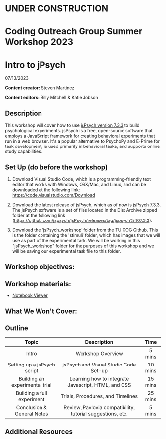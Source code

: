 # UNDER CONSTRUCTION
# Coding Outreach Group Summer Workshop 2023
# Intro to jPsych
07/13/2023

__**Content creator:**__ Steven Martinez

__**Content editors:**__ Billy Mitchell & Katie Jobson

## Description
This workshop will cover how to use [jsPsych version 7.3.3](https://github.com/jspsych/jsPsych/releases/tag/jspsych%407.3.3) to build psychological experiments. jsPsych is a free, open-source software that employs a JavaScript framework for creating behavioral experiments that run in a web browser. It's a popular alternative to PsychoPy and E-Prime for task development, is used primarily in behavioral tasks, and supports online study capabilities.  

## Set Up (do before the workshop)
1. Download Visual Studio Code, which is a programming-friendly text editor that works with Windows, OSX/Mac, and Linux, and can be downloaded at the following link:  https://code.visualstudio.com/Download

2. Download the latest release of jsPsych, which as of now is jsPsych 7.3.3. The jsPsych software is a set of files located in the Dist Archive zipped folder at the following link (https://github.com/jspsych/jsPsych/releases/tag/jspsych%407.3.3).

3. Download the 'jsPsych_workshop' folder from the TU COG Github. This is the folder containing the 'stimuli' folder, which has images that we will use as part of the experimental task. We will be working in this "jsPsych_workshop" folder for the purposes of this workshop and we will be saving our experimental task file to this folder.

    
## Workshop objectives:


## Workshop materials:
- [Notebook Viewer](https://tu-coding-outreach-group.github.io/cog_summer_workshops_2023/jspsych/index.html)

## What We Won't Cover:

## Outline
| Topic | Description | Time |
| :---: | :---: | :---: |
| Intro | Workshop Overview | 5 mins |
| Setting up a jsPsych script | jsPsych and Visual Studio Code Set-up  | 10 mins |
| Building an experimental trial | Learning how to integrate Javascript, HTML, and CSS | 15 mins |
| Building a full experiment | Trials, Procedures, and Timelines | 25 mins  |
| Conclusion & General Notes | Review, Pavlovia compatibility, tutorial suggestions, etc. | 5 mins |

## Additional Resources

